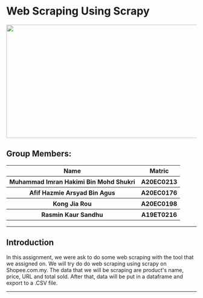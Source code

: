 # **Web Scraping Using Scrapy**
<img src="https://github.com/drshahizan/python-web/blob/main/scrapy/BigMac/1_7KVe2szj1rjt1_Jlmdznkw.png"  width="1000" height="300">

## Group Members:
<table>
  <tr>
    <th>Name</th>
    <th>Matric</th>
  </tr>
  <tr>
    <th>Muhammad Imran Hakimi Bin Mohd Shukri</th>
    <th>A20EC0213</th>
  </tr>
  <tr>
    <th>Afif Hazmie Arsyad Bin Agus</th>
    <th>A20EC0176</th>
  </tr>
    <tr>
    <th>Kong Jia Rou</th>
    <th>A20EC0198</th>
  </tr>
    <tr>
    <th>Rasmin Kaur Sandhu</th>
    <th>A19ET0216</th>
  </tr>
</table> 

---
**Introduction**
---
In this assignment, we were ask to do some web scraping with the tool that we assigned on. We will try do do web scraping using scrapy on Shopee.com.my. The data that we will be scraping are product's name, price, URL and total sold. After that, data will be put in a dataframe and export to a .CSV file.

---
